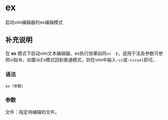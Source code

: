ex
===

启动vim编辑器的ex编辑模式

## 补充说明

在 **ex** 模式下启动vim文本编辑器。ex执行效果如同`vi -E`，适用于法及参数可参照vi指令，如要从Ex模式回到普通模式，则在vim中输入`:vi`或`:visual`即可。

###  语法

```
ex（参数）
```

###  参数

文件：指定待编辑的文件。


<!-- Linux命令行搜索引擎：https://jaywcjlove.github.io/linux-command/ -->
